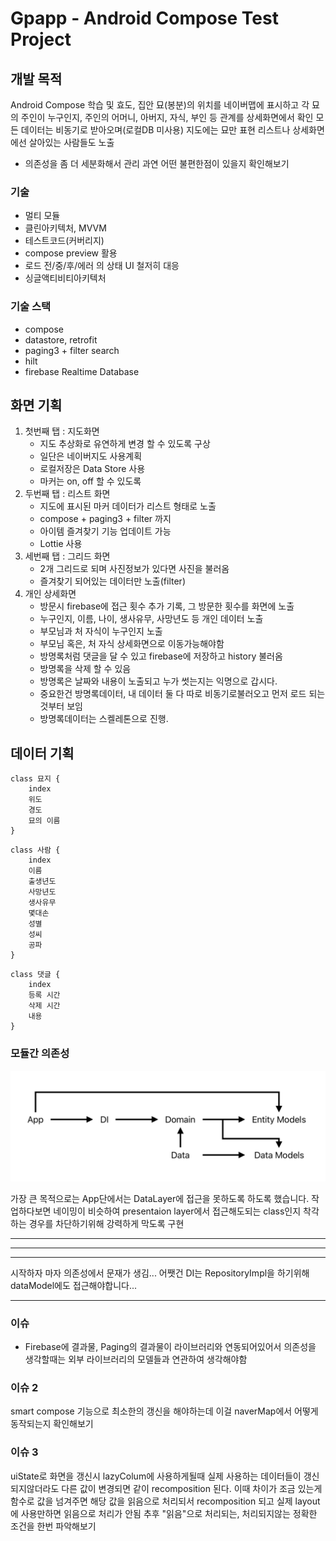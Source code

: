 # Gpapp - Android Compose Test Project

## 개발 목적
Android Compose 학습 및 효도,
집안 묘(봉분)의 위치를 네이버맵에 표시하고
각 묘의 주인이 누구인지, 주인의 어머니, 아버지, 자식, 부인 등 관계를 상세화면에서 확인
모든 데이터는 비동기로 받아오며(로컬DB 미사용)
지도에는 묘만 표현
리스트나 상세화면에선 살아있는 사람들도 노출

* 의존성을 좀 더 세분화해서 관리
과연 어떤 불편한점이 있을지 확인해보기

### 기술
- 멀티 모듈
- 클린아키텍처, MVVM
- 테스트코드(커버리지)
- compose preview 활용
- 로드 전/중/후/에러 의 상태 UI 철저히 대응
- 싱글액티비티아키텍처

### 기술 스택
- compose
- datastore, retrofit
- paging3 + filter search
- hilt
- firebase Realtime Database


## 화면 기획
1. 첫번째 탭 : 지도화면
    - 지도 추상화로 유연하게 변경 할 수 있도록 구상
     - 일단은 네이버지도 사용계획
     - 로컬저장은 Data Store 사용
     - 마커는 on, off 할 수 있도록
2. 두번째 탭 : 리스트 화면
    - 지도에 표시된 마커 데이터가 리스트 형태로 노출
    - compose + paging3 + filter 까지
    - 아이템 즐겨찾기 기능 업데이트 가능
    - Lottie 사용
3. 세번째 탭 : 그리드 화면
    - 2개 그리드로 되며 사진정보가 있다면 사진을 불러옴
     - 즐겨찾기 되어있는 데이터만 노출(filter)
4. 개인 상세화면
    - 방문시 firebase에 접근 횟수 추가 기록, 그 방문한 횟수를 화면에 노출
    - 누구인지, 이름, 나이, 생사유무, 사망년도 등 개인 데이터 노출
    - 부모님과 처 자식이 누구인지 노출
    - 부모님 혹은, 처 자식 상세화면으로 이동가능해야함
    - 방명록처럼 댓글을 달 수 있고 firebase에 저장하고 history 불러옴
    - 방명록을 삭제 할 수 있음
    - 방명록은 날짜와 내용이 노출되고 누가 썻는지는 익명으로 갑시다.
    - 중요한건 방명록데이터, 내 데이터 둘 다 따로 비동기로불러오고 먼저 로드 되는것부터 보임
    - 방명록데이터는 스켈레톤으로 진행.

## 데이터 기획
```
class 묘지 {
    index
    위도
    경도
    묘의 이름
}
```
```
class 사람 {
    index
    이름
    출생년도
    사망년도
    생사유무
    몇대손
    성별
    성씨
    공파
}
```
```
class 댓글 {
    index
    등록 시간
    삭제 시간
    내용
}
```


### 모듈간 의존성
![의존성 스크린샷](readme_res/di.png)

가장 큰 목적으로는 App단에서는 DataLayer에 접근을 못하도록 하도록 했습니다.
작업하다보면 네이밍이 비슷하여 presentaion layer에서 접근해도되는 class인지 착각하는 경우를 차단하기위해 강력하게 막도록 구현



---
---
---

시작하자 마자 의존성에서 문재가 생김...
어쨋건 DI는 RepositoryImpl을 하기위해 dataModel에도 접근해야합니다...


---
### 이슈
- Firebase에 결과물, Paging의 결과물이 라이브러리와 연동되어있어서 의존성을 생각할때는 외부 라이브러리의 모델들과 연관하여 생각해야함

### 이슈 2
smart compose 기능으로 최소한의 갱신을 해야하는데 이걸 naverMap에서 어떻게 동작되는지 확인해보기

### 이슈 3
uiState로 화면을 갱신시 lazyColum에 사용하게될때 실제 사용하는 데이터들이 갱신되지않더라도 다른 값이 변경되면 같이 recomposition 된다.
이때 차이가 조금 있는게 함수로 값을 넘겨주면 해당 값을 읽음으로 처리되서 recomposition 되고
실제 layout에 사용만하면 읽음으로 처리가 안됨
추후 "읽음"으로 처리되는, 처리되지않는 정확한 조건을 한번 파악해보기


